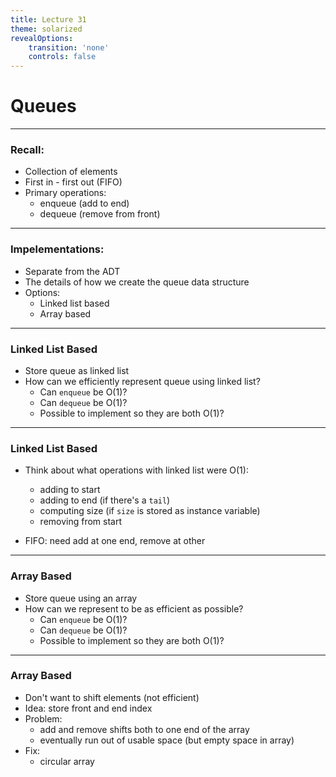 ```yaml
---
title: Lecture 31
theme: solarized
revealOptions:
    transition: 'none'
    controls: false
---
```


# Queues

---

### Recall:

* Collection of elements
* First in - first out (FIFO)
* Primary operations:
    * enqueue (add to end)
    * dequeue (remove from front)

---

### Impelementations:

* Separate from the ADT
* The details of how we create the queue data structure
* Options:
    * Linked list based
    * Array based 

---

### Linked List Based

* Store queue as linked list
* How can we efficiently represent queue using linked list?
    * Can `enqueue` be O(1)?
    * Can `dequeue` be O(1)?
    * Possible to implement so they are both O(1)?

---

### Linked List Based

* Think about what operations with linked list were O(1):
    * adding to start
    * adding to end (if there's a `tail`)
    * computing size (if `size` is stored as instance variable)
    * removing from start

* FIFO: need add at one end, remove at other
---

### Array Based

* Store queue using an array
* How can we represent to be as efficient as possible?
    * Can `enqueue` be O(1)?
    * Can `dequeue` be O(1)?
    * Possible to implement so they are both O(1)?

---

### Array Based

* Don't want to shift elements (not efficient)
* Idea:  store front and end index
* Problem:
    * add and remove shifts both to one end of the array
    * eventually run out of usable space (but empty space in array)
* Fix: 
    * circular array
